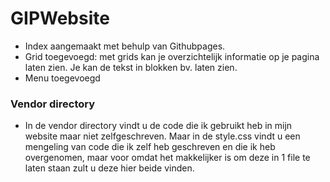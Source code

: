 # GIPWebsite
- Index aangemaakt met behulp van Githubpages.
-  Grid toegevoegd: met grids kan je overzichtelijk informatie op je pagina laten zien. Je kan de tekst in blokken bv. laten zien.
- Menu toegevoegd

### Vendor directory
- In de vendor directory vindt u de code die ik gebruikt heb in mijn website maar niet zelfgeschreven. Maar
in de style.css vindt u een mengeling van code die ik zelf heb geschreven en die ik heb overgenomen, maar 
voor omdat het makkelijker is om deze in 1 file te laten staan zult u deze hier beide vinden.

